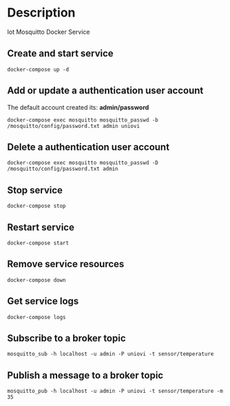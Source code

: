 # Description
Iot Mosquitto Docker Service

## Create and start service
```shell
docker-compose up -d
```

## Add or update a authentication user account
The default account created its: **admin/password**

```shell
docker-compose exec mosquitto mosquitto_passwd -b /mosquitto/config/password.txt admin uniovi
```

## Delete a authentication user account
```shell
docker-compose exec mosquitto mosquitto_passwd -D /mosquitto/config/password.txt admin
```

## Stop service
```shell
docker-compose stop
```

## Restart service
```shell
docker-compose start
```

## Remove service resources
```shell
docker-compose down
```

## Get service logs
```shell
docker-compose logs
```

## Subscribe to a broker topic
```shell
mosquitto_sub -h localhost -u admin -P uniovi -t sensor/temperature
```

## Publish a message to a broker topic
```shell
mosquitto_pub -h localhost -u admin -P uniovi -t sensor/temperature -m 35
```